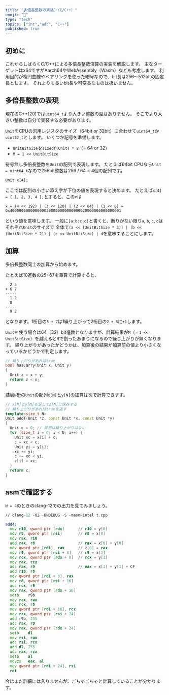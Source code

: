 ```yaml
---
title: "多倍長整数の実装1（C/C++）"
emoji: "🧮"
type: "tech"
topics: ["int","add", "C++"]
published: true
---
```

## 初めに

これからしばらくC/C++による多倍長整数演算の実装を解説します。
主なターゲットはx64ですがAarch64やWebAssembly（Wasm）なども考慮します。
利用目的が楕円曲線やペアリングを使った暗号なので、bit長は256～512bitの固定長とします。
それよりも長いbit長や可変長なものは扱いません。

## 多倍長整数の表現

現在のC++(20)では`uint64_t`より大きい整数の型はありません。
そこでより大きい整数は自分で実装する必要があります。

`Unit`をCPUの汎用レジスタのサイズ（64bit or 32bit）に合わせて`uint64_t`か`uint32_t`とします。
いくつか記号を準備します。

- `UnitBitSize`を`sizeof(Unit) * 8`（= 64 or 32）
- `M = 1 << UnitBitSize`

符号無し多倍長整数を`Unit`の配列で表現します。
たとえば64bit CPUなら`Unit = uint64_t`なので256bit整数は256 / 64 = 4個の配列です。

```
Unit x[4];
```

ここでは配列の小さい添え字が下位の値を表現すると決めます。
たとえば`x[4] = { 1, 2, 3, 4 };`とすると、この`x`は

```
x = (4 << 192) | (3 << 128) | (2 << 64) | (1 << 0) = 0x4000000000000000300000000000000020000000000000001
```
という値を意味します。
一般に`[a:b:c:d]`と書くと、断りがない限り`a`, `b`, `c`, `d`はそれぞれ`Unit`のサイズで
全体で`(a << (UnitBitSize * 3)) | (b << (UnitBitSize * 2)) | (c << UnitBitSize) | d`を意味することにします。

## 加算

多倍長整数同士の加算から始めます。

たとえば10進数の25+67を筆算で計算すると、

```
  2 5
+ 6 7
-----
  1 2
  8
-----
  9 2
```

となります。1桁目の`5 + 7`は1繰り上がって2桁目の`2 + 6`に`+1`します。

`Unit`を使う場合は64（32）bit進数となりますが、計算結果が`M`（= `1 << UnitBitSize`）を越えると`M`で割ったあまりになるので繰り上がりが無くなります。
繰り上がりがあったかどうかは、加算後の結果が加算前の値より小さくなっているかどうかで判定します。

```cpp
// 繰り上がりがあればtrue
bool hasCarry(Unit x, Unit y)
{
  Unit z = x + y;
  return z < x;
}
```

結局`N`桁の`Unit`の配列`x[N]`と`y[N]`の加算は次で計算できます。

```cpp
// x[N]とy[N]を足してz[N]に保存する
// 繰り上がりがあればtrueを返す
template<size_t N>
Unit addT(Unit *z, const Unit *x, const Unit *y)
{
  Unit c = 0; // 最初は繰り上がりはない
  for (size_t i = 0; i < N; i++) {
    Unit xc = x[i] + c;
    c = xc < c;
    Unit yi = y[i];
    xc += yi;
    c += xc < yi;
    z[i] = xc;
  }
  return c;
}

```

## asmで確認する

`N = 4`のときのclang-12での出力を見てみましょう。

```asm
// clang-12 -O2 -DNDEBUG -S -masm=intel t.cpp

add4:
  mov r10, qword ptr [rdx]      // r10 = y[0]
  mov r8, qword ptr [rsi]       // r8 = x[0]
  mov rax, r10
  add rax, r8                   // rax = x[0] + y[0]
  mov qword ptr [rdi], rax      // z[0] = rax
  mov r9, qword ptr [rsi + 8]   // r9 = x[1]
  mov rcx, qword ptr [rdx + 8]  // rcx = y[1]
  mov rax, rcx
  adc rax, r9                   // eax = x[1] + y[1] + CF
  add r10, r8
  mov qword ptr [rdi + 8], rax
  mov r8, qword ptr [rsi + 16]
  adc rcx, r9
  mov rax, qword ptr [rdx + 16]
  setb    r9b
  mov rcx, rax
  adc rcx, r8
  mov qword ptr [rdi + 16], rcx
  mov rcx, qword ptr [rsi + 24]
  add r9b, 255
  adc rax, r8
  mov rax, qword ptr [rdx + 24]
  setb    dl
  mov rsi, rax
  adc rsi, rcx
  add dl, 255
  adc rax, rcx
  setb    al
  movzx   eax, al
  mov qword ptr [rdi + 24], rsi
  ret
```

今はまだ詳細には入りませんが、ごちゃごちゃと計算していることが分かります。
